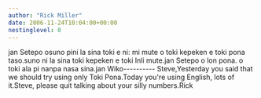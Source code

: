 ```yaml
---
author: "Rick Miller"
date: 2006-11-24T10:04:00+00:00
nestinglevel: 0
---
```

jan Setepo osuno pini la sina toki e ni: mi mute o toki kepeken e toki pona taso.suno ni la sina toki kepeken e toki Inli mute.jan Setepo o lon pona. o toki ala pi nanpa nasa sina.jan Wiko----------
Steve,Yesterday you said that we should try using only Toki Pona.Today you're using English, lots of it.Steve, please quit talking about your silly numbers.Rick